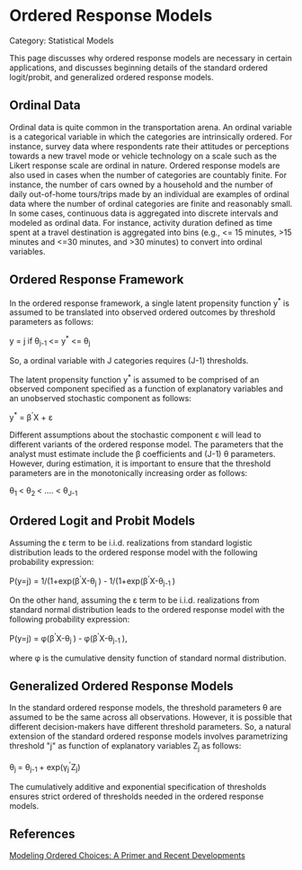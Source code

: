 # Ordered Response Models
Category: Statistical Models

This page discusses why ordered response models are necessary in certain applications, and discusses beginning details of the standard ordered logit/probit, and generalized ordered response models.

## Ordinal Data
Ordinal data is quite common in the transportation arena. An ordinal variable is a categorical variable in which the categories are intrinsically ordered. For instance, survey data where respondents rate their attitudes or perceptions towards a new travel mode or vehicle technology on a scale such as the Likert response scale are ordinal in nature. Ordered response models are also used in cases when the number of categories are countably finite. For instance, the number of cars owned by a household and the number of daily out-of-home tours/trips made by an individual are examples of ordinal data where the number of ordinal categories are finite and reasonably small. In some cases, continuous data is aggregated into discrete intervals and modeled as ordinal data. For instance, activity duration defined as time spent at a travel destination is aggregated into bins (e.g., <= 15 minutes, >15 minutes and <=30 minutes, and >30 minutes) to  convert into ordinal variables. 

## Ordered Response Framework
In the ordered response framework, a single latent propensity function y<sup>*</sup>
is assumed to be translated into observed ordered outcomes by threshold parameters as follows:

y = j if &theta;<sub>j-1 </sub> <= y<sup>*</sup> <= &theta;<sub>j </sub> 

So, a ordinal variable with J categories requires (J-1) thresholds.

The latent propensity function y<sup>*</sup> is assumed to be comprised of an observed component specified as a function of explanatory variables and an unobserved stochastic component as follows:

y<sup>*</sup> = &beta;<sup>'</sup>X + &epsilon;  

Different assumptions about the stochastic component  &epsilon;  will lead to different variants of the ordered response model. The parameters that the analyst must estimate include the &beta; coefficients and (J-1) &theta; parameters. However, during estimation, it is important to ensure that the threshold parameters are in the monotonically increasing order as follows:

 &theta;<sub>1 </sub> < &theta;<sub>2 </sub> < .... < &theta;<sub>J-1 </sub>

## Ordered Logit and Probit Models
Assuming the &epsilon; term to be i.i.d. realizations from standard logistic distribution leads to the ordered response model with the following probability expression:

P(y=j) =  1/(1+exp(&beta;<sup>'</sup>X-&theta;<sub>j </sub>) - 1/(1+exp(&beta;<sup>'</sup>X-&theta;<sub>j-1 </sub>) 

On the other hand, assuming the &epsilon; term to be i.i.d. realizations from standard normal distribution leads to the ordered response model with the following probability expression:

P(y=j) =  &phi;(&beta;<sup>'</sup>X-&theta;<sub>j </sub>) - &phi;(&beta;<sup>'</sup>X-&theta;<sub>j-1 </sub>), 

where &phi; is the cumulative density function of standard normal distribution.

## Generalized Ordered Response Models
In the standard ordered response models, the threshold parameters &theta; are assumed to be the same across all observations. However, it is possible that different decision-makers have different threshold parameters. So, a natural extension of the standard ordered response models involves parametrizing threshold "j" as function of explanatory variables Z<sub>j</sub> as follows:

&theta;<sub>j </sub> = &theta;<sub>j-1 </sub> + exp(&gamma;<sub>j</sub><sup>'</sup>Z<sub>j</sub>) 

The cumulatively additive and exponential specification of thresholds ensures strict ordered of thresholds needed in the ordered response models.

## References
[Modeling Ordered Choices: A Primer and Recent Developments](https://core.ac.uk/download/pdf/6641727.pdf)